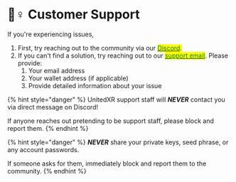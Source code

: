 # 🧙♀ Customer Support

If you're experiencing issues,

1. First, try reaching out to the community via our [<mark style="color:green;">Discord</mark>](https://discord.com/invite/fV2SjJzEUr)<mark style="color:green;">.</mark>
2. If you can't find a solution, try reaching out to our [<mark style="color:green;">support email</mark>](mailto:support@unitedxr.org). Please provide:
   1. Your email address
   2. Your wallet address (if applicable)
   3. Provide detailed information about your issue

{% hint style="danger" %}
UnitedXR support staff will _**NEVER**_ contact you via direct message on Discord!

If anyone reaches out pretending to be support staff, please block and report them.
{% endhint %}

{% hint style="danger" %}
_**NEVER**_ share your private keys, seed phrase, or any account passwords.

If someone asks for them, immediately block and report them to the community.
{% endhint %}
